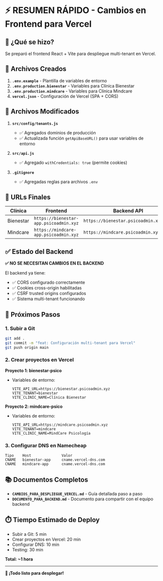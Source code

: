 # ⚡ RESUMEN RÁPIDO - Cambios en Frontend para Vercel

## 📝 ¿Qué se hizo?

Se preparó el frontend React + Vite para despliegue multi-tenant en Vercel.

## 📁 Archivos Creados

1. **`.env.example`** - Plantilla de variables de entorno
2. **`.env.production.bienestar`** - Variables para Clínica Bienestar
3. **`.env.production.mindcare`** - Variables para Clínica Mindcare
4. **`vercel.json`** - Configuración de Vercel (SPA + CORS)

## 🔧 Archivos Modificados

1. **`src/config/tenants.js`**
   - ✅ Agregados dominios de producción
   - ✅ Actualizada función `getApiBaseURL()` para usar variables de entorno

2. **`src/api.js`**
   - ✅ Agregado `withCredentials: true` (permite cookies)

3. **`.gitignore`**
   - ✅ Agregadas reglas para archivos `.env`

## 🎯 URLs Finales

| Clínica | Frontend | Backend API |
|---------|----------|-------------|
| Bienestar | `https://bienestar-app.psicoadmin.xyz` | `https://bienestar.psicoadmin.xyz/api` |
| Mindcare | `https://mindcare-app.psicoadmin.xyz` | `https://mindcare.psicoadmin.xyz/api` |

## ✅ Estado del Backend

**✅ NO SE NECESITAN CAMBIOS EN EL BACKEND**

El backend ya tiene:
- ✅ CORS configurado correctamente
- ✅ Cookies cross-origin habilitadas
- ✅ CSRF trusted origins configurados
- ✅ Sistema multi-tenant funcionando

## 🚀 Próximos Pasos

### 1. Subir a Git
```bash
git add .
git commit -m "feat: Configuración multi-tenant para Vercel"
git push origin main
```

### 2. Crear proyectos en Vercel

**Proyecto 1: bienestar-psico**
- Variables de entorno:
  ```
  VITE_API_URL=https://bienestar.psicoadmin.xyz
  VITE_TENANT=bienestar
  VITE_CLINIC_NAME=Clínica Bienestar
  ```

**Proyecto 2: mindcare-psico**
- Variables de entorno:
  ```
  VITE_API_URL=https://mindcare.psicoadmin.xyz
  VITE_TENANT=mindcare
  VITE_CLINIC_NAME=MindCare Psicología
  ```

### 3. Configurar DNS en Namecheap

```
Tipo    Host              Valor
CNAME   bienestar-app     cname.vercel-dns.com
CNAME   mindcare-app      cname.vercel-dns.com
```

## 📚 Documentos Completos

- **`CAMBIOS_PARA_DESPLIEGUE_VERCEL.md`** - Guía detallada paso a paso
- **`DOCUMENTO_PARA_BACKEND.md`** - Documento para compartir con el equipo backend

## ⏱️ Tiempo Estimado de Deploy

- Subir a Git: 5 min
- Crear proyectos en Vercel: 20 min
- Configurar DNS: 10 min
- Testing: 30 min

**Total: ~1 hora**

---

**🎉 ¡Todo listo para desplegar!**
